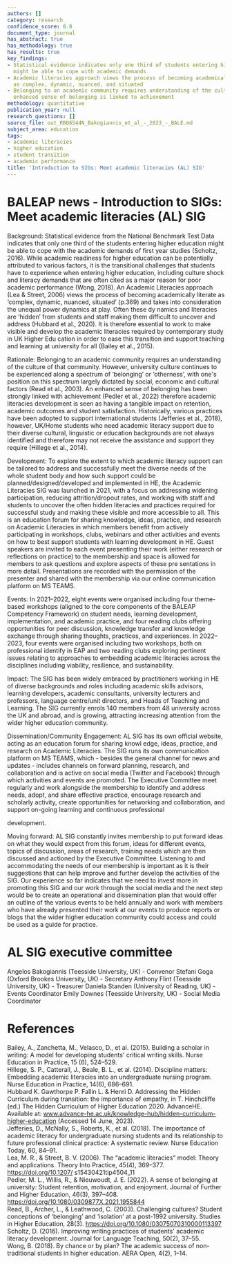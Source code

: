 ```yaml
---
authors: []
category: research
confidence_score: 0.8
document_type: journal
has_abstract: true
has_methodology: true
has_results: true
key_findings:
- Statistical evidence indicates only one third of students entering higher education
  might be able to cope with academic demands
- Academic literacies approach views the process of becoming academically literate
  as complex, dynamic, nuanced, and situated
- Belonging to an academic community requires understanding of the culture, and an
  enhanced sense of belonging is linked to achievement
methodology: quantitative
publication_year: null
research_questions: []
source_file: out_RBQ6S44N_Bakogiannis_et_al_-_2023_-_BALE.md
subject_area: education
tags:
- academic literacies
- higher education
- student transition
- academic performance
title: 'Introduction to SIGs: Meet academic literacies (AL) SIG'
---
```


# BALEAP news - Introduction to SIGs: Meet academic literacies (AL) SIG

Background: Statistical evidence from the National Benchmark Test Data indicates that only one third of the students entering higher education might be able to cope with the academic demands of first year studies (Scholtz, 2016). While academic readiness for higher education can be potentially attributed to various factors, it is the transitional challenges that students have to experience when entering higher education, including culture shock and literacy demands that are often cited as a major reason for poor academic performance (Wong, 2018). An Academic Literacies approach (Lea & Street, 2006) views the process of becoming academically literate as ‘complex, dynamic, nuanced, situated’ (p.369) and takes into consideration the unequal power dynamics at play. Often these dy namics and literacies are ‘hidden’ from students and staff making them difficult to uncover and address (Hubbard et al., 2020). It is therefore essential to work to make visible and develop the academic literacies required by contemporary study in UK Higher Edu cation in order to ease this transition and support teaching and learning at university for all (Bailey et al., 2015).

Rationale: Belonging to an academic community requires an understanding of the culture of that community. However, university culture continues to be experienced along a spectrum of ‘belonging’ or ‘otherness’, with one's position on this spectrum largely dictated by social, economic and cultural factors (Read et al., 2003). An enhanced sense of belonging has been strongly linked with achievement (Pedler et al., 2022) therefore academic literacies development is seen as having a tangible impact on retention, academic outcomes and student satisfaction. Historically, various practices have been adopted to support international students (Jefferies et al., 2018), however, UK/Home students who need academic literacy support due to their diverse cultural, linguistic or education backgrounds are not always identified and therefore may not receive the assistance and support they require (Hillege et al., 2014).

Development: To explore the extent to which academic literacy support can be tailored to address and successfully meet the diverse needs of the whole student body and how such support could be planned/designed/developed and implemented in HE, the Academic Literacies SIG was launched in 2021, with a focus on addressing widening participation, reducing attrition/dropout rates, and working with staff and students to uncover the often hidden literacies and practices required for successful study and making these visible and more accessible to all. This is an education forum for sharing knowledge, ideas, practice, and research on Academic Literacies in which members benefit from actively participating in workshops, clubs, webinars and other activities and events on how to best support students with learning development in HE. Guest speakers are invited to each event presenting their work (either research or reflections on practice) to the membership and space is allowed for members to ask questions and explore aspects of these pre sentations in more detail. Presentations are recorded with the permission of the presenter and shared with the membership via our online communication platform on MS TEAMS.

Events: In 2021–2022, eight events were organised including four theme-based workshops (aligned to the core components of the BALEAP Competency Framework) on student needs, learning development, implementation, and academic practice, and four reading clubs offering opportunities for peer discussion, knowledge transfer and knowledge exchange through sharing thoughts, practices, and experiences. In 2022–2023, four events were organised including two workshops, both on professional identify in EAP and two reading clubs exploring pertinent issues relating to approaches to embedding academic literacies across the disciplines including viability, resilience, and sustainability.

Impact: The SIG has been widely embraced by practitioners working in HE of diverse backgrounds and roles including academic skills advisors, learning developers, academic consultants, university lecturers and professors, language centre/unit directors, and Heads of Teaching and Learning. The SIG currently enrols 140 members from 48 university across the UK and abroad, and is growing, attracting increasing attention from the wider higher education community.

Dissemination/Community Engagement: AL SIG has its own official website, acting as an education forum for sharing knowl edge, ideas, practice, and research on Academic Literacies. The SIG runs its own communication platform on MS TEAMS, which - besides the general channel for news and updates - includes channels on forward planning, research, and collaboration and is active on social media (Twitter and Facebook) through which activities and events are promoted. The Executive Committee meet regularly and work alongside the membership to identify and address needs, adopt, and share effective practice, encourage research and scholarly activity, create opportunities for networking and collaboration, and support on-going learning and continuous professional

development.

Moving forward: AL SIG constantly invites membership to put forward ideas on what they would expect from this forum, ideas for different events, topics of discussion, areas of research, training needs which are then discussed and actioned by the Executive Committee. Listening to and accommodating the needs of our membership is important as it is their suggestions that can help improve and further develop the activities of the SIG. Our experience so far indicates that we need to invest more in promoting this SIG and our work through the social media and the next step would be to create an operational and dissemination plan that would offer an outline of the various events to be held annually and work with members who have already presented their work at our events to produce reports or blogs that the wider higher education community could access and could be used as a guide for practice.

# AL SIG executive committee

Angelos Bakogiannis (Teesside University, UK) - Convenor Stefani Goga (Oxford Brookes University, UK) - Secretary Anthony Flint (Teesside University, UK) - Treasurer Daniela Standen (University of Reading, UK) - Events Coordinator Emily Downes (Teesside University, UK) - Social Media Coordinator

# References

Bailey, A., Zanchetta, M., Velasco, D., et al. (2015). Building a scholar in writing: A model for developing students' critical writing skills. Nurse Education in Practice, 15 (6), 524–529.   
Hillege, S. P., Catterall, J., Beale, B. L., et al. (2014). Discipline matters: Embedding academic literacies into an undergraduate nursing program. Nurse Education in Practice, 14(6), 686–691.   
Hubbard K. Gawthorpe P. Fallin L. & Henri D. Addressing the Hidden Curriculum during transition: the importance of empathy, in T. Hinchcliffe (ed.) The Hidden Curriculum of Higher Education 2020. AdvanceHE. Available at: www.advance-he.ac.uk/knowledge-hub/hidden-curriculum-higher-education (Accessed 14 June, 2023).   
Jefferies, D., McNally, S., Roberts, K., et al. (2018). The importance of academic literacy for undergraduate nursing students and its relationship to future professional clinical practice: A systematic review. Nurse Education Today, 60, 84–91.   
Lea, M. R., & Street, B. V. (2006). The “academic literacies” model: Theory and applications. Theory Into Practice, 45(4), 369–377. https://doi.org/10.1207/ s15430421tip4504_11   
Pedler, M. L., Willis, R., & Nieuwoudt, J. E. (2022). A sense of belonging at university: Student retention, motivation, and enjoyment. Journal of Further and Higher Education, 46(3), 397–408. https://doi.org/10.1080/0309877X.2021.1955844   
Read, B., Archer, L., & Leathwood, C. (2003). Challenging cultures? Student conceptions of ‘belonging’ and ‘isolation’ at a post-1992 university. Studies in Higher Education, 28(3). https://doi.org/10.1080/03075070310000113397   
Scholtz, D. (2016). Improving writing practices of students' academic literacy development. Journal for Language Teaching, 50(2), 37–55.   
Wong, B. (2018). By chance or by plan? The academic success of non-traditional students in higher education. AERA Open, 4(2), 1–14.